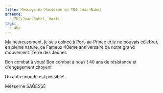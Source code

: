 ```yaml
---
title: Message de Messerne de TDJ Jean-Rabel
antenne:
  - TDJ/Jean-Rabel, Haïti
tags:
  - 40e
---
```

Malheureusement, je suis coincé à Port-au-Prince et je ne pouvais célébrer, en pleine nature, ce Fameux 40ème anniversaire de notre grand mouvement: Terre des Jeunes

Bon combat à vous!
Bon combat à nous !
40 ans de résistance et d'engagement citoyen!

Un autre monde est possible!

Messerne SAGESSE
